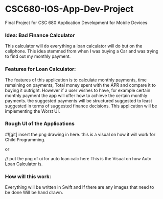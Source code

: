 # CSC680-IOS-App-Dev-Project
Final Project for CSC 680 Application Development for Mobile Devices 

### Idea: Bad Finance Calculator 
 This calculator will do everything a loan calculator will do but on the cellphone. This idea stemmed from when I was buying a Car and was trying to find out my monthly payment. 

### Features for Loan Calculator: 
The features of this application is to calculate monthly payments, time remaining on payments, Total money spent with the APR and compare it to buying it outright. However if a user wishes to have, for example certain monthly payment the app will offer how to achieve the certain monthly payments. the suggested payments will be structured suggested to least suggested in terms of suggested finance decisions. 
This application will be implementing the Worst UI. 

### Rough UI of the Applications
#![git] insert the png drawing in here.
this is a visual on how it will work for Child Programming. 

or

// put the png of ui for auto loan calc here
This is the Visual on how Auto Loan Calculator is. 


### How will this work: 
Everything will be written in Swift and If there are any images that need to be done Will be hand drawn. 



